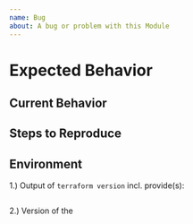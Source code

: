 ```yaml
---
name: Bug
about: A bug or problem with this Module
---
```


<!-- Please provide a general summary of the issue in the Title above -->

# Expected Behavior

<!-- Explain what you expect to happen -->

## Current Behavior

<!-- Explain what actually happens -->

## Steps to Reproduce

<!-- Explain how to reproduce the problem -->
<!-- If relevant, include  code, screenshots or links -->

## Environment

1.) Output of `terraform version` incl. provide(s):

```sh

```

2.) Version of the